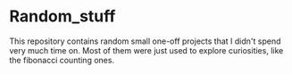 # Random_stuff

This repository contains random small one-off projects that I didn't spend very much time on. Most of them were just used to explore curiosities, like the fibonacci counting ones.
